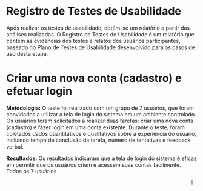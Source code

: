 # Registro de Testes de Usabilidade

Após realizar os testes de usabilidade, obtém-se um relatório a partir das análises realizadas. O Registro de Testes de Usabilidade é um relatório que contém as evidências dos testes e relatos dos usuários participantes, baseado no Plano de Testes de Usabilidade desenvolvido para os casos de uso desta etapa.

# Criar uma nova conta (cadastro) e efetuar login

**Metodologia:** O teste foi realizado com um grupo de 7 usuários, que foram convidados a utilizar a tela de login do sistema em um ambiente controlado. Os usuários foram solicitados a realizar duas tarefas: criar uma nova conta (cadastro) e fazer login em uma conta existente. Durante o teste, foram coletados dados quantitativos e qualitativos sobre a experiência do usuário, incluindo tempo de conclusão da tarefa, número de tentativas e feedback verbal.

**Resultados:** Os resultados indicaram que a tela de login do sistema é eficaz em permitir que os usuários criem e acessem suas contas facilmente. Todos os 7 usuários 

                                                                        |
